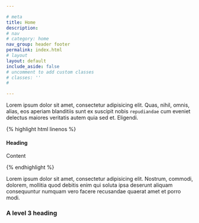 ```yaml
---

# meta
title: Home
description: 
# nav
# category: home
nav_group: header footer
permalink: index.html
# layout
layout: default
include_aside: false
# uncomment to add custom classes
# classes: ''
#

---
```


Lorem ipsum dolor sit amet, consectetur adipisicing elit. Quas, nihil, omnis, alias, eos aperiam blanditiis sunt ex  suscipit nobis `repudiandae` cum eveniet delectus maiores veritatis autem quia sed et. Eligendi.

{% highlight html linenos %}

<h4>Heading</h4>
<p>Content</p>

{% endhighlight %}

<article class="panel inset">
  <p>Lorem ipsum dolor sit amet, consectetur adipisicing elit. Nostrum, commodi, dolorem, mollitia quod debitis enim qui soluta ipsa deserunt aliquam consequuntur numquam vero facere recusandae quaerat amet et porro modi.</p>
</article>



### A level 3 heading

